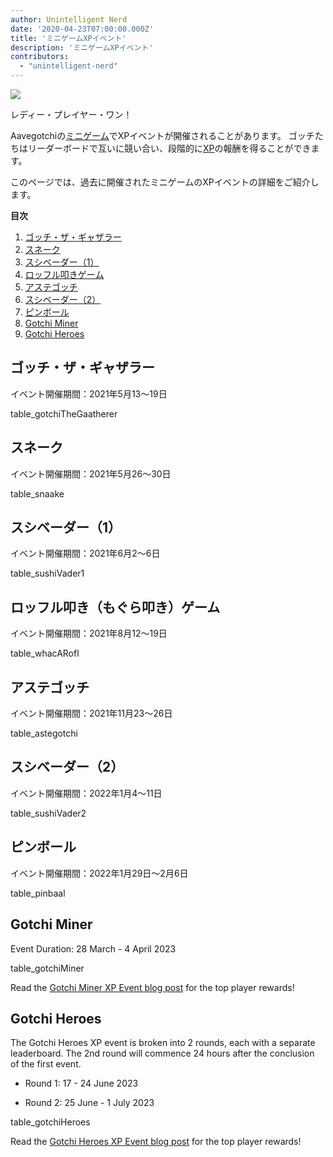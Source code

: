 ```yaml
---
author: Unintelligent Nerd
date: '2020-04-23T07:00:00.000Z'
title: 'ミニゲームXPイベント'
description: 'ミニゲームXPイベント'
contributors:
  - "unintelligent-nerd"
---
```


<div class="headerImageContainer">
<img class="headerImage" src="/minigame-xp-events/Aarcade_Machine.png">
<p class="headerImageText">レディー・プレイヤー・ワン！</p>
</div>

Aavegotchiの[ミニゲーム](/minigames)でXPイベントが開催されることがあります。 ゴッチたちはリーダーボードで互いに競い合い、段階的に[XP](/xp)の報酬を得ることができます。

このページでは、過去に開催されたミニゲームのXPイベントの詳細をご紹介します。

<div class="contentsBox">

**目次**

<ol>
<li><a href=#gotchi-the-gaatherer>ゴッチ・ザ・ギャザラー</a></li>
<li><a href=#snaake>スネーク</a></li>
<li><a href=#sushi-vader--1->スシベーダー（1）</a></li>
<li><a href=#whac-a-rofl>ロッフル叩きゲーム</a></li>
<li><a href=#astegotchi>アステゴッチ</a></li>
<li><a href=#sushi-vader--2->スシベーダー（2）</a></li>
<li><a href=#pinbaal>ピンボール</a></li>
<li><a href=#gotchi-miner>Gotchi Miner</a></li>
<li><a href=#gotchi-heroes>Gotchi Heroes</a></li>
</ol>

</div>

## ゴッチ・ザ・ギャザラー

イベント開催期間：2021年5月13〜19日

table_gotchiTheGaatherer

## スネーク

イベント開催期間：2021年5月26〜30日

table_snaake

## スシベーダー（1）

イベント開催期間：2021年6月2〜6日

table_sushiVader1

## ロッフル叩き（もぐら叩き）ゲーム

イベント開催期間：2021年8月12〜19日

table_whacARofl

## アステゴッチ

イベント開催期間：2021年11月23〜26日

table_astegotchi

## スシベーダー（2）

イベント開催期間：2022年1月4〜11日

table_sushiVader2

## ピンボール

イベント開催期間：2022年1月29日〜2月6日

table_pinbaal

## Gotchi Miner

Event Duration: 28 March - 4 April 2023

table_gotchiMiner

Read the [Gotchi Miner XP Event blog post](https://blog.aavegotchi.com/gotchi-miner-launches/) for the top player rewards!

## Gotchi Heroes

The Gotchi Heroes XP event is broken into 2 rounds, each with a separate leaderboard. The 2nd round will commence 24 hours after the conclusion of the first event.

* Round 1: 17 - 24 June 2023

* Round 2: 25 June - 1 July 2023

table_gotchiHeroes

Read the [Gotchi Heroes XP Event blog post](https://blog.aavegotchi.com/gotchi-heroes-debuts-xp-tournament-on-june-17-earn-xp-rewards-ghst-and-exclusive-packs/) for the top player rewards!